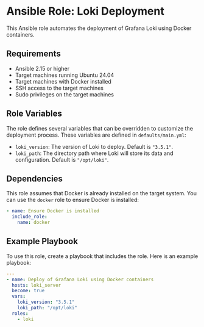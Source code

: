 # Ansible Role: Loki Deployment

This Ansible role automates the deployment of Grafana Loki using Docker containers.

## Requirements

- Ansible 2.15 or higher
- Target machines running Ubuntu 24.04
- Target machines with Docker installed
- SSH access to the target machines
- Sudo privileges on the target machines

## Role Variables

The role defines several variables that can be overridden to customize the deployment process. These variables are defined in `defaults/main.yml`:

- `loki_version`: The version of Loki to deploy. Default is `"3.5.1"`.
- `loki_path`: The directory path where Loki will store its data and configuration. Default is `"/opt/loki"`.

## Dependencies

This role assumes that Docker is already installed on the target system. You can use the `docker` role to ensure Docker is installed:

```yaml
- name: Ensure Docker is installed
  include_role:
    name: docker
```

## Example Playbook

To use this role, create a playbook that includes the role. Here is an example playbook:

```yaml
---
- name: Deploy of Grafana Loki using Docker containers
  hosts: loki_server
  become: true
  vars:
    loki_version: "3.5.1"
    loki_path: "/opt/loki"
  roles:
    - loki

```
